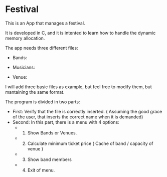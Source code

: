 # Festival

This is an App that manages a festival. 

It is developed in C, and it is intented to learn how to handle the dynamic memory allocation.

The app needs three different files: 

  - Bands:
      <total quantity of bands>
      <name of band>
      <cache>
      <quantity of members>
       
 - Musicians:
    <total quantity of bands>
    <name of musician>
    <Name of band>
    <age>

 - Venue:
    <total quantity of venues>
    <name of venue>
    <capacity of venue>
      
I will add three basic files as example, but feel free to modify them, but mantaining the same format. 

The program is divided in two parts: 
  - First: Verify that the file is correctly inserted. ( Assuming the good grace of the user, that inserts the correct name when it is                    demanded)
  - Second: In this part, there is a menu with 4 options: 
    - 1. Show Bands or Venues.
    - 2. Calculate minimum ticket price ( Cache of band / capacity of venue )
    - 3. Show band members
    - 4. Exit of menu. 
